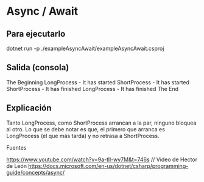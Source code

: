 # Async / Await

## Para ejecutarlo

dotnet run -p ./exampleAsyncAwait/exampleAsyncAwait.csproj

## Salida (consola)

The Beginning
LongProcess - It has started
ShortProcess - It has started
ShortProcess - It has finished
LongProcess - It has finished
The End

## Explicación

Tanto LongProcess, como ShortProcess arrancan a la par, ninguno bloquea al otro.
Lo que se debe notar es que, el primero que arranca es LongProcess (el que más tarda) y no retrasa a ShortProcess.

Fuentes

https://www.youtube.com/watch?v=9a-tll-wy7M&t=746s // Video de Hector de León
https://docs.microsoft.com/en-us/dotnet/csharp/programming-guide/concepts/async/